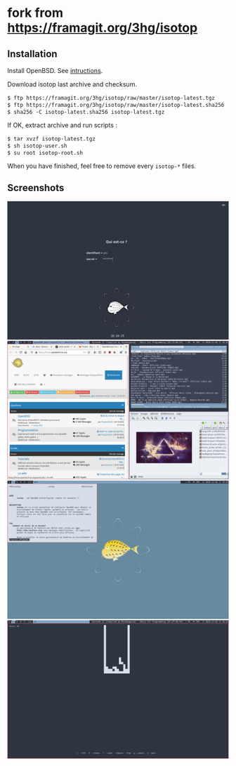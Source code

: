 # fork from https://framagit.org/3hg/isotop


## Installation

Install OpenBSD. See
[intructions](https://www.openbsd.org/faq/faq4.html).

Download isotop last archive and checksum.

	$ ftp https://framagit.org/3hg/isotop/raw/master/isotop-latest.tgz
	$ ftp https://framagit.org/3hg/isotop/raw/master/isotop-latest.sha256
	$ sha256 -C isotop-latest.sha256 isotop-latest.tgz

If OK, extract archive and run scripts : 

	$ tar xvzf isotop-latest.tgz
	$ sh isotop-user.sh
	$ su root isotop-root.sh

When you have finished, feel free to remove every `isotop-*` files.

Screenshots
-----------

![isotop login screen](img/screenshots/isotop-xenodm.png)
![isotop desktop ](img/screenshots/isotop.png)
![isotop desktop 2](img/screenshots/isotop2.png)
![isotop desktop 3](img/screenshots/isotop3.png)

